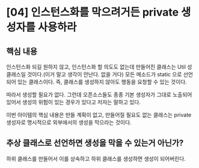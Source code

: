 # \[04] 인스턴스화를 막으려거든 private 생성자를 사용하라

## 핵심 내용

인스턴스화 되길 원하지 않고, 인스턴스화 할 의도도 없는데 만들어진 클래스는 Util 성 클래스일 것이다.(이거 말고 생각이 안난다. 없을 거다) 모든 메소드가 static 으로 선언되어 있는 클래스이다. 즉, 클래스를 생성하지 않아도 행동을 요청할 수 있는 것이다.

따라서 생성할 필요가 없다. 그런데 오픈소스들도 종종 기본 생성자가 그대로 노출되어 있어서 생성의 위험이 있는 경우가 있다고 저자는 말하고 있다.

이번 아이템의 핵심 내용은 만들 계획이 없고, 만들어질 필요도 없는 클래스는 private 생성자로 명시적으로 외부에서의 생성을 막으라는 것이다.



## 추상 클래스로 선언하면 생성을 막을 수 있는거 아닌가?

하위 클래스를 만들어서 이를 상속하고 하위 클래스를 생성하면 생성이 되어버린다.
